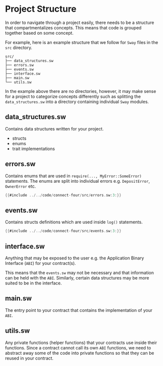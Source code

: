 # Project Structure

In order to navigate through a project easily, there needs to be a structure that compartmentalizes concepts. This means that code is grouped together based on some concept. 

For example, here is an example structure that we follow for `Sway` files in the `src` directory.

```
src/
├── data_structures.sw
├── errors.sw
├── events.sw
├── interface.sw
├── main.sw
└── utils.sw
```

In the example above there are no directories, however, it may make sense for a project to categorize concepts differently such as splitting the `data_structures.sw` into a directory containing individual `Sway` modules.

## data_structures.sw

Contains data structures written for your project.

- structs
- enums
- trait implementations

## errors.sw

Contains enums that are used in `require(..., MyError::SomeError)` statements.
The enums are split into individual errors e.g. `DepositError`, `OwnerError` etc.

```rust
{{#include ../../code/connect-four/src/errors.sw:3:}}
```

## events.sw

Contains structs definitions which are used inside `log()` statements.

```rust
{{#include ../../code/connect-four/src/events.sw:3:}}
```

## interface.sw

Anything that may be exposed to the user e.g. the Application Binary Interface (`ABI`) for your contract(s).

This means that the `events.sw` may not be necessary and that information can be held with the `ABI`. Similarly, certain data structures may be more suited to be in the interface.

## main.sw

The entry point to your contract that contains the implementation of your `ABI`.

## utils.sw

Any private functions (helper functions) that your contracts use inside their functions.
Since a contract cannot call its own `ABI` functions, we need to abstract away some of the code into private functions so that they can be reused in your contract.